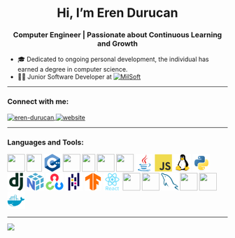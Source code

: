 <h1 align="center">Hi, I’m Eren Durucan</h1>
<h3 align="center">Computer Engineer | Passionate about Continuous Learning and Growth</h3>

- 🎓 Dedicated to ongoing personal development, the individual has earned a degree in computer science.
- 👨‍💻 Junior Software Developer at <a href="https://www.milsoft.com.tr/" target="_blank" rel="noreferrer">
    <img src="https://www.milsoft.com.tr/wp-content/uploads/2024/09/Beyaz-Milsoft-logo.png" alt="MilSoft" width="100"/>
  </a>

---

<h3 align="left">Connect with me:</h3>
<p align="left">
  <a href="https://www.linkedin.com/in/erendurucan/" target="blank">
    <img align="center" src="https://raw.githubusercontent.com/rahuldkjain/github-profile-readme-generator/master/src/images/icons/Social/linked-in-alt.svg" alt="eren-durucan" height="30" width="40" />
  </a>
  <a href="http://merendurucan.web.app/" target="blank">
    <img align="center" src="https://github.com/erendrcnn/erendrcnn/assets/70805475/aa618df3-75d4-468c-87e6-935dd7e19362" alt="website" height="30" width="30" />
  </a>
</p>

---

<h3 align="left">Languages and Tools:</h3>
<p align="left">
  <a href="https://www.arduino.cc/" target="_blank"><img src="https://cdn.worldvectorlogo.com/logos/arduino-1.svg" width="40" height="40"/></a>
  <a href="https://devdocs.io/c/" target="_blank"><img src="https://upload.wikimedia.org/wikipedia/commons/1/19/C_Logo.png" width="35" height="40"/></a>
  <a href="https://devdocs.io/cpp/" target="_blank"><img src="https://github.com/devicons/devicon/blob/master/icons/cplusplus/cplusplus-original.svg" width="40" height="40"/></a>
  <a href="https://developer.nvidia.com/cuda-zone" target="_blank"><img src="https://github.com/user-attachments/assets/4eac79b4-548d-43b3-a187-91cc500db7a3" width="40" height="40"/></a>
  <a href="https://firebase.google.com/" target="_blank"><img src="https://github.com/user-attachments/assets/a1aff6bf-7db4-4868-aa19-1e60f7f83baa" width="30" height="40"/></a>
  <a href="https://flutter.dev" target="_blank"><img src="https://www.vectorlogo.zone/logos/flutterio/flutterio-icon.svg" width="40" height="40"/></a>
  <a href="https://git-scm.com/" target="_blank"><img src="https://www.vectorlogo.zone/logos/git-scm/git-scm-icon.svg" width="40" height="40"/></a>
  <a href="https://www.java.com" target="_blank"><img src="https://raw.githubusercontent.com/devicons/devicon/master/icons/java/java-original.svg" width="40" height="40"/></a>
  <a href="https://developer.mozilla.org/en-US/docs/Web/JavaScript" target="_blank"><img src="https://raw.githubusercontent.com/devicons/devicon/master/icons/javascript/javascript-original.svg" width="40" height="40"/></a>
  <a href="https://www.linux.org/" target="_blank"><img src="https://raw.githubusercontent.com/devicons/devicon/master/icons/linux/linux-original.svg" width="40" height="40"/></a>
  <a href="https://www.python.org" target="_blank"><img src="https://raw.githubusercontent.com/devicons/devicon/master/icons/python/python-original.svg" width="40" height="40"/></a>
  <a href="https://www.djangoproject.com" target="_blank"><img src="https://raw.githubusercontent.com/devicons/devicon/refs/heads/master/icons/django/django-plain.svg" width="40" height="40"/></a>
  <a href="https://numpy.org/" target="_blank"><img src="https://raw.githubusercontent.com/devicons/devicon/master/icons/numpy/numpy-original.svg" width="40" height="40"/></a>
  <a href="https://opencv.org/" target="_blank"><img src="https://raw.githubusercontent.com/devicons/devicon/master/icons/opencv/opencv-original.svg" width="40" height="40"/></a>
  <a href="https://pandas.pydata.org/" target="_blank"><img src="https://raw.githubusercontent.com/devicons/devicon/master/icons/pandas/pandas-original.svg" width="40" height="40"/></a>
  <a href="https://www.tensorflow.org/" target="_blank"><img src="https://raw.githubusercontent.com/devicons/devicon/master/icons/tensorflow/tensorflow-original.svg" width="40" height="40"/></a>
  <a href="https://reactjs.org/" target="_blank"><img src="https://raw.githubusercontent.com/devicons/devicon/master/icons/react/react-original-wordmark.svg" width="40" height="40"/></a>
  <a href="https://www.tutorialspoint.com/vlsi_design/vlsi_design_verilog_introduction.htm" target="_blank"><img src="https://user-images.githubusercontent.com/56430787/105164182-1afa8a80-5b15-11eb-8ac3-7ae5c9f0e15e.png" width="40" height="40"/></a>
  <a href="https://www.mathworks.com/products/matlab.html" target="_blank"><img src="https://upload.wikimedia.org/wikipedia/commons/2/21/Matlab_Logo.png" width="40" height="40"/></a>
  <a href="https://www.mysql.com/" target="_blank"><img src="https://raw.githubusercontent.com/devicons/devicon/master/icons/mysql/mysql-original.svg" width="40" height="40"/></a>
  <a href="https://www.postgresql.org/" target="_blank"><img src="https://github.com/user-attachments/assets/64761fee-565a-400c-ad15-668e657de444" width="40" height="40"/></a>
  <a href="https://www.uipath.com" target="_blank"><img src="https://github.com/user-attachments/assets/2604e7ec-48ee-4875-955b-ec6b0d636aad" width="40" height="40"/></a>
  <a href="https://www.docker.com" target="_blank"><img src="https://github.com/devicons/devicon/blob/master/icons/docker/docker-plain.svg" width="40" height="40"/></a>    
</p>

---

![](https://komarev.com/ghpvc/?username=erendrcnn&abbreviated=true&color=0d58d1)
